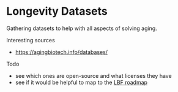 # Longevity Datasets

Gathering datasets to help with all aspects of solving aging.


Interesting sources
  -  https://agingbiotech.info/databases/


Todo
  -  see which ones are open-source and what licenses they have
  -  see if it would be helpful to map to the [LBF roadmap](https://agingbiotech.info/databases/)

